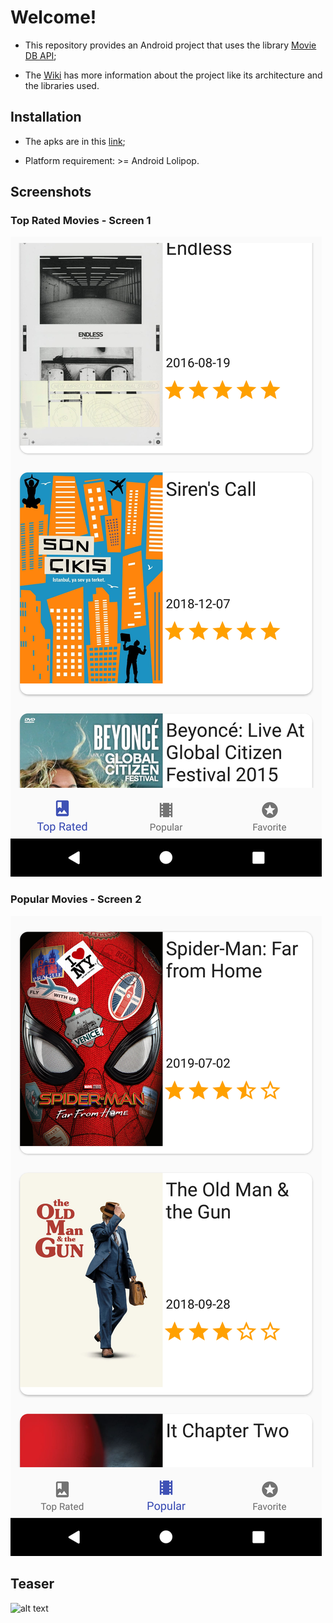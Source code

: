 # Welcome!

- This repository provides an Android project that uses the library  [Movie DB API](https://www.themoviedb.org);

- The [Wiki](https://github.com/tido4410/moviedatabaseapi/wiki) has more information about the project like its architecture and the libraries used.

## Installation

- The apks are in this [link](https://github.com/tido4410/moviedatabaseapi/tree/master/apk);

- Platform requirement: >= Android Lolipop.

## Screenshots

### Top Rated Movies - Screen 1

![alt text](https://github.com/gabrielbmoro/MovieDBApi/blob/master/img/device-2018-08-31-011002.png)

### Popular Movies - Screen 2

![alt text](https://github.com/gabrielbmoro/MovieDBApi/blob/master/img/device-2018-08-31-011050.png)

## Teaser

![alt text](https://github.com/tido4410/moviedatabaseapi/blob/master/img/teaser.gif)
